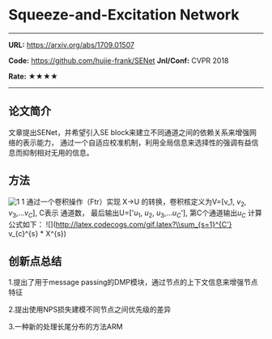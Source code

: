 # Squeeze-and-Excitation Network

---

**URL:** https://arxiv.org/abs/1709.01507

**Code:** https://github.com/hujie-frank/SENet
**Jnl/Conf:** CVPR 2018

**Rate:** ★★★★

---

## 论文简介

文章提出SENet，并希望引入SE block来建立不同通道之间的依赖关系来增强网络的表示能力，
通过一个自适应校准机制，利用全局信息来选择性的强调有益信息而抑制相对无用的信息。

## 方法
![1](../images/ymli/GPS-net.png)
1 通过一个卷积操作（Ftr）实现 X->U 的转换，卷积核定义为V=[v_1, $v_2$, $v_3$,...$v_C$], C表示
通道数， 最后输出U=['$u_1$, $u_2$, $u_3$,...$u_C$'], 第C个通道输出$u_C$ 计算公式如下：
![](http://latex.codecogs.com/gif.latex?\\sum_{s=1}^{C'} v_{c}^{s} * X^{s})

## 创新点总结

1.提出了用于message passing的DMP模块，通过节点的上下文信息来增强节点特征

2.提出使用NPS损失建模不同节点之间优先级的差异

3.一种新的处理长尾分布的方法ARM
